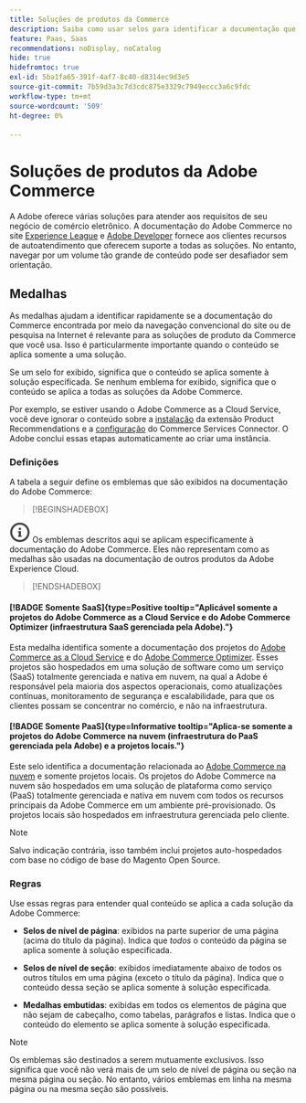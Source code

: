 ```yaml
---
title: Soluções de produtos da Commerce
description: Saiba como usar selos para identificar a documentação que se aplica a diferentes soluções da Adobe Commerce (SaaS, PaaS, local).
feature: Paas, Saas
recommendations: noDisplay, noCatalog
hide: true
hidefromtoc: true
exl-id: 5ba1fa65-391f-4af7-8c40-d8314ec9d3e5
source-git-commit: 7b59d3a3c7d3cdc875e3329c7949eccc3a6c9fdc
workflow-type: tm+mt
source-wordcount: '509'
ht-degree: 0%

---
```


# Soluções de produtos da Adobe Commerce

A Adobe oferece várias soluções para atender aos requisitos de seu negócio de comércio eletrônico. A documentação do Adobe Commerce no site [Experience League](https://experienceleague.adobe.com/en/docs/commerce) e [Adobe Developer](https://developer.adobe.com/commerce/docs/) fornece aos clientes recursos de autoatendimento que oferecem suporte a todas as soluções. No entanto, navegar por um volume tão grande de conteúdo pode ser desafiador sem orientação.

## Medalhas

As medalhas ajudam a identificar rapidamente se a documentação do Commerce encontrada por meio da navegação convencional do site ou de pesquisa na Internet é relevante para as soluções de produto da Commerce que você usa. Isso é particularmente importante quando o conteúdo se aplica somente a uma solução.

Se um selo for exibido, significa que o conteúdo se aplica somente à solução especificada. Se nenhum emblema for exibido, significa que o conteúdo se aplica a todas as soluções da Adobe Commerce.

Por exemplo, se estiver usando o Adobe Commerce as a Cloud Service, você deve ignorar o conteúdo sobre a [instalação](../product-recommendations/install-configure.md#install-product-recommendations) da extensão Product Recommendations e a [configuração](../product-recommendations/install-configure.md#configure-product-recommendations) do Commerce Services Connector. O Adobe conclui essas etapas automaticamente ao criar uma instância.

### Definições

A tabela a seguir define os emblemas que são exibidos na documentação do Adobe Commerce:

>[!BEGINSHADEBOX]

![info](../cloud-service/assets/Smock_InfoOutline_18_N.svg) Os emblemas descritos aqui se aplicam especificamente à documentação do Adobe Commerce. Eles não representam como as medalhas são usadas na documentação de outros produtos da Adobe Experience Cloud.

>[!ENDSHADEBOX]

#### [!BADGE Somente SaaS]{type=Positive tooltip="Aplicável somente a projetos do Adobe Commerce as a Cloud Service e do Adobe Commerce Optimizer (infraestrutura SaaS gerenciada pela Adobe)."}

Esta medalha identifica somente a documentação dos projetos do [Adobe Commerce as a Cloud Service](../cloud-service/overview.md) e do [Adobe Commerce Optimizer](../optimizer/overview.md). Esses projetos são hospedados em uma solução de software como um serviço (SaaS) totalmente gerenciada e nativa em nuvem, na qual a Adobe é responsável pela maioria dos aspectos operacionais, como atualizações contínuas, monitoramento de segurança e escalabilidade, para que os clientes possam se concentrar no comércio, e não na infraestrutura.

#### [!BADGE Somente PaaS]{type=Informative tooltip="Aplica-se somente a projetos do Adobe Commerce na nuvem (infraestrutura do PaaS gerenciada pela Adobe) e a projetos locais."}

Este selo identifica a documentação relacionada ao [Adobe Commerce na nuvem](https://experienceleague.adobe.com/en/docs/commerce-on-cloud/user-guide/overview) e somente projetos locais. Os projetos do Adobe Commerce na nuvem são hospedados em uma solução de plataforma como serviço (PaaS) totalmente gerenciada e nativa em nuvem com todos os recursos principais da Adobe Commerce em um ambiente pré-provisionado. Os projetos locais são hospedados em infraestrutura gerenciada pelo cliente.

>[!NOTE]
>
>Salvo indicação contrária, isso também inclui projetos auto-hospedados com base no código de base do Magento Open Source.

### Regras

Use essas regras para entender qual conteúdo se aplica a cada solução da Adobe Commerce:

- **Selos de nível de página**: exibidos na parte superior de uma página (acima do título da página). Indica que _todos_ o conteúdo da página se aplica somente à solução especificada.

- **Selos de nível de seção**: exibidos imediatamente abaixo de todos os outros títulos em uma página (exceto o título da página). Indica que o conteúdo dessa seção se aplica somente à solução especificada.

- **Medalhas embutidas**: exibidas em todos os elementos de página que não sejam de cabeçalho, como tabelas, parágrafos e listas. Indica que o conteúdo do elemento se aplica somente à solução especificada.

>[!NOTE]
>
>Os emblemas são destinados a serem mutuamente exclusivos. Isso significa que você não verá mais de um selo de nível de página ou seção na mesma página ou seção. No entanto, vários emblemas em linha na mesma página ou na mesma seção são possíveis.
